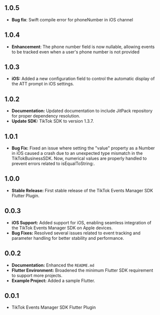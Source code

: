 ## 1.0.5

- **Bug fix**: Swift compile error for phoneNumber in iOS channel

## 1.0.4

- **Enhancement**: The phone number field is now nullable, allowing events to be tracked even when a user's phone number is not provided

## 1.0.3

- **iOS:** Added a new configuration field to control the automatic display of the ATT prompt in iOS settings.

## 1.0.2

- **Documentation:** Updated documentation to include JitPack repository for proper dependency resolution.
- **Update SDK:** TikTok SDK to version 1.3.7.

## 1.0.1

- **Bug Fix:** Fixed an issue where setting the "value" property as a Number in iOS caused a crash due to an unexpected type mismatch in the TikTokBusinessSDK. Now, numerical values are properly handled to prevent errors related to isEqualToString:.

## 1.0.0

- **Stable Release:** First stable release of the TikTok Events Manager SDK Flutter Plugin.

## 0.0.3

- **iOS Support:** Added support for iOS, enabling seamless integration of the TikTok Events Manager SDK on Apple devices.
- **Bug Fixes:** Resolved several issues related to event tracking and parameter handling for better stability and performance.

## 0.0.2

- **Documentation:** Enhanced the `README.md`
- **Flutter Environment:** Broadened the minimum Flutter SDK requirement to support more projects.
- **Example Project:** Added a sample Flutter.

## 0.0.1

- TikTok Events Manager SDK Flutter Plugin
